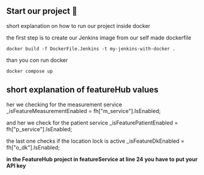 ## Start our project :rocket:

short explanation on how to run our project inside docker

the first step is to create our Jenkins image from our self made dockerfile

```
docker build -f DockerFile.Jenkins -t my-jenkins-with-docker .
```

than you con run docker

```
docker compose up
```

## short explanation of featureHub values

her we checking for the measurement service
\_isFeatureMeasurementEnabled = fh["m_service"].IsEnabled;

and her we check for the patient service
\_isFeaturePatientEnabled = fh["p_service"].IsEnabled;

the last one checks if the location lock is active
\_isFeatureDkEnabled = fh["o_dk"].IsEnabled;

**in the FeatureHub project in featureService at line 24 you have to put your API key**
